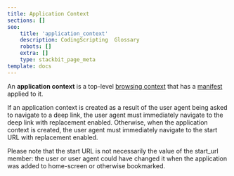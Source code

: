 ```yaml
---
title: Application Context
sections: []
seo:
    title: 'application_context'
    description: CodingScripting  Glossary
    robots: []
    extra: []
    type: stackbit_page_meta
template: docs
---
```


An **application context** is a top-level [browsing context](/en-US/docs/Glossary/Browsing_context) that has a [manifest](/en-US/docs/Web/Manifest) applied to it.

If an application context is created as a result of the user agent being asked to navigate to a deep link, the user agent must immediately navigate to the deep link with replacement enabled. Otherwise, when the application context is created, the user agent must immediately navigate to the start URL with replacement enabled.

Please note that the start URL is not necessarily the value of the start_url member: the user or user agent could have changed it when the application was added to home-screen or otherwise bookmarked.
